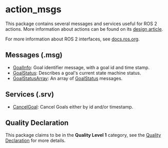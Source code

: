# action_msgs
This package contains several messages and services useful for ROS 2 actions.
More information about actions can be found on its [design article](http://design.ros2.org/articles/actions.html).

For more information about ROS 2 interfaces, see [docs.ros.org](https://docs.ros.org/en/rolling/Concepts/About-ROS-Interfaces.html).

## Messages (.msg)
* [GoalInfo](msg/GoalInfo.msg): Goal identifier message, with a goal id and time stamp.
* [GoalStatus](msg/GoalStatus.msg): Describes a goal's current state machine status.
* [GoalStatusArray](msg/GoalStatusArray.msg): An array of [GoalStatus](msg/GoalStatus.msg) messages.

## Services (.srv)
* [CancelGoal](srv/CancelGoal.srv): Cancel Goals either by id and/or timestamp.

## Quality Declaration
This package claims to be in the **Quality Level 1** category, see the [Quality Declaration](QUALITY_DECLARATION.md) for more details.

